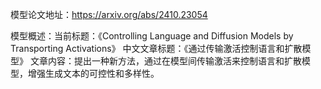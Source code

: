 模型论文地址：https://arxiv.org/abs/2410.23054

模型概述：当前标题：《Controlling Language and Diffusion Models by Transporting Activations》
中文文章标题：《通过传输激活控制语言和扩散模型》
文章内容：提出一种新方法，通过在模型间传输激活来控制语言和扩散模型，增强生成文本的可控性和多样性。
